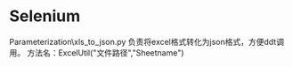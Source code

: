 # Selenium  
Parameterization\xls_to_json.py 负责将excel格式转化为json格式，方便ddt调用。
方法名：ExcelUtil("文件路径","Sheetname")

